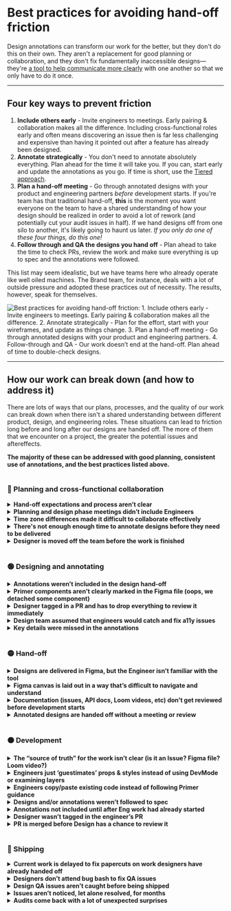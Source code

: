 
# Best practices for avoiding hand-off friction

Design annotations can transform our work for the better, but they don't do this on their own. They aren't a replacement for good planning or collaboration, and they don't fix fundamentally inaccessible designs—they're [a tool to help communicate more clearly](annotation-theory.md) with one another so that we only have to do it once.

---


## Four key ways to prevent friction

1. **Include others early** - Invite engineers to meetings. Early pairing & collaboration makes all the difference. Including cross-functional roles early and often means  discovering an issue then is far less challenging and expensive than having it pointed out after a feature has already been designed.
2. **Annotate strategically** - You don't need to annotate absolutely everything. Plan ahead for the time it will take you. If you can, start early and update the annotations as you go. If time is short, use the [Tiered approach](tiered-model.md).
3. **Plan a hand-off meeting** - Go through annotated designs with your product and engineering partners _before_ development starts. If you're team has that traditional hand-off, **this** is the moment you want everyone on the team to have a shared understanding of how your design should be realized in order to avoid a lot of rework (and potentially cut your audit issues in half). If we hand designs off from one silo to another, it's likely going to haunt us later. _If you only do one of these four things, do this one!_
4. **Follow through and QA the designs you hand off** - Plan ahead to take the time to check PRs, review the work and make sure everything is up to spec and the annotations were followed.

This list may seem idealistic, but we have teams here who already operate like well oiled machines. The Brand team, for instance, deals with a lot of outside pressure and adopted these practices out of necessity. The results, however, speak for themselves.

![Best practices for avoiding hand-off friction: 1. Include others early - Invite engineers to meetings. Early pairing & collaboration makes all the difference. 2. Annotate strategically - Plan for the effort, start with your wireframes, and update as things change. 3. Plan a hand-off meeting - Go through annotated designs with your product and engineering partners. 4. Follow-through and QA - Our work doesn’t end at the hand-off. Plan ahead of time to double-check designs.](https://github.com/user-attachments/assets/b7b24cf7-e334-46ab-8135-adbdefa8c476)

---

## How our work can break down (and how to address it)
There are lots of ways that our plans, processes, and the quality of our work can break down when there isn't a shared understanding between different product, design, and engineering roles. These situations can lead to friction long before and long after our designs are handed off. The more of them that we encounter on a project, the greater the potential issues and aftereffects.

**The majority of these can be addressed with good planning, consistent use of annotations, and the best practices listed above.**
<br>
<br>

### 🔵 Planning and cross-functional collaboration
<details><summary><strong>Hand-off expectations and process aren’t clear</strong></summary>
 
> Whether you create your own process or use the practices outlined in this document, it's important that the whole team and all stakeholders have a shared understanding of what's meant to happen and when. This applies equally to designers, engineers, and product folks. 
>   
> Setting clear expectations for how work should be handed off—and consistent in our follow-through makes it easier for new team members to onboard, makes for a smoother hand-off, and reduces the rework required to ship a feature. 
>   
> Document your team or product's basic hand-off process somewhere prominent and easily accessible. Include references to important steps, meetings, and ceremonies in issues that are widely seen (i.e. make it hard to miss these key details).
> 

</details>
<details><summary><strong>Planning and design phase meetings didn’t include Engineers</strong></summary>

> When our work is silo'd in conventional ways, this happens easily. **Invite them anyway.** Even if they choose not to attend because the work won't be ready for them for a while, to include them  early is to take the opportunity to solve potential issues earlier. They may be complex, underlying, architectural issues that would take much longer to resolve after the hand-off.
> 
> In @ashtom's own words, “We need to burn down organizational silos.”
</details>
<details><summary><strong>Time zone differences made it difficult to collaborate effectively</strong></summary>
  
> This may be the biggest barrier to a synchronouse hand-off meeting, but some advanced planning and team commitments to follow-up can mitigate it. Plan to take some extra time when you're ready to hand off a design to film a walkthrough of your file and the annotations, and set up agreements with the team to get any feedback and work through questions promptly. This async focus time can be reserved on their calendars in advance.
> 
> Katie and Lukas from Design Infrastructure also have [some great lessons from LGTM 2024](https://www.youtube.com/watch?v=LN6dGGBfDYs) about how to collaborate when your workdays don't overlap at all.
> 
> [![Watch the video](https://github.com/user-attachments/assets/bf7b910a-30b4-4e08-b634-f7ef216045b4)](https://www.youtube.com/watch?v=LN6dGGBfDYs)

</details>
<details><summary><strong>There's not enough enough time to annotate designs before they need to be delivered</strong></summary>
  
> Planning for time to annotate when a feature is kicked off is the best mitigation. When constraints don't allow for this, we can tactically prioritize what to annotate using [the Tiered Model](tiered-model.md) in order to get the most value for less effort.
>
> While it's valuable to have high fidelity designs annotated, you don't need to wait until then. We have teams who use design annotations while wireframing as a way to explore ideas and help clarify basic functionality. This can be especially helpful if there's close, early collaboration with engineers. Shifting left in this way may mean that the high fidelity annotations aren't even necessary.

</details>
<details><summary><strong>Designer is moved off the team before the work is finished</strong></summary>
  
> Ensuring hand-off expectations are clear and well documented (as outlined in the first list item above) will help any new team member get onboarded quickly. Set up introductory 1:1s with their engineering partners and make a point to have consistent hand-off meetings.

</details>
<br>

### 🟢 Designing and annotating
<details><summary><strong>Annotations weren’t included in the design hand-off </strong></summary>
  
> If there are accessibility knowledge gaps and silos between members of the team, this can have costly and time-consuming effects. If there's close collaboration and strong accessibility knowledge, this might be an ideal state where annotations can be minimal or even unnecessary. If that doesn't describe you or your team, the [Best Practices listed above](best-practices-for-hand-off.md#four-key-ways-to-prevent-friction) can greatly help.

</details>
<details><summary><strong>Primer components aren’t clearly marked in the Figma file (oops, we detached some component)</strong></summary>
  
> Sometimes design system components get detached because they're configured in Figma in such a way that doesn't allow them to be used as needed, even within the scope of the component's usage guidance. When that happens, it may not be clear to engineers what component should be used. Without making this clear, there's a risk they'll try to reinvent the wheel instead.
> 
> Primer A11y Preset annotations can prevent this from causing issues for engineers. In lieu of annotations, a hand-off meeting that goes through the design can help make clear which components should be used.

</details>
<details><summary><strong>Designer tagged in a PR and has to drop everything to review it immediately</strong></summary>
  
> It can prevent a lot of churn and potential delays to block off some time and capacity for designers to QA their work after the hand-off. With a little advanced planning, you may not need to borrow time from subsequent deadlines, and can also prevent design/a11y issues which would otherwise show up in an audit—at which point time/capacity has to be found in order to fix those anyway.

</details>
<details><summary><strong>Design team assumed that engineers would catch and fix a11y issues</strong></summary>
  
> This is very likely to result in more accessibility issues unless there's very close collaboration, shared understanding of design intent, and a wealth of accessibility knowledge. Engineers can fix many things in production, but not if there are fundamentally inaccessible design specs. And without that close collaboration, this assumption is likely to result in quite a lot of back and forth questions, clarifications, and debate about how to proceed. 
> 
> 
</details>
<details><summary><strong>Key details were missed in the annotations</strong></summary>

> When this happens, we might not know it and an audit may come back with unexpected surprises (which then limit our capacity with future work).  Even accessibility specialists miss things. Good annotations also prioritize what's most important because if we were to annotate everything possible, it would take too long and potentially overwhelm engineers, so there are a number of reasons things can get missed. A hand-off meeting where designers, engineers, and product folks go over a design and its annotations will often reveal these missed details just in time for development.

</details>
<br>

### 🟡 Hand-off
<details><summary><strong>Designs are delivered in Figma, but the Engineer isn’t familiar with the tool</strong></summary>

> This may be an opportunity for training, as well as pairing and synchronous hand-off meetings where you explore the Figma canvas together. There's also a new feature in Figma called [Code Connect](https://github.com/figma/code-connect) that we have directly integrated with Primer, which can make it very easy for engineers to get the exact code they need.

</details>
<details><summary><strong>Figma canvas is laid out in a way that’s difficult to  navigate and understand</strong></summary>

> There's no one way to lay out a Figma canvas or to annotate a design. Following our [Best Practices for annotating](best-practices-for-annotating.md) can help make your design frames more legible and easy to follow. There are also a growing number of utilities and 'canvas helpers' in the Toolkit which can be leveraged for this, such as the new "Area out of scope" component.

</details>
<details><summary><strong>Documentation (issues, API docs, Loom videos, etc) don’t get reviewed before development starts</strong></summary>

> Sometimes we're in a rush and skip it and sometimes we don't see it or follow it for whatever reason. It's a good idea for designers and engineers to get to know one another and understand what their preferred communication and learning styles are. Do you prefer Slack chats or video calls? Do you prefer to follow long API docs or video walkthroughs? Not only is there no one right answer, this is also a great reason to have a hand-off meeting to go through everything before development starts.

</details>
<details><summary><strong>Annotated designs are handed off without a meeting or review</strong></summary>

> This could be a point of friction and lead to some churn and rework, but it's good that the designs did include annotations. If a hand-off meeting isn't possible, a video walkthrough might be helpful. If a design just needs to be handed from one silo to another, our [Best Practices for annotating](best-practices-for-annotating.md) can help make sure the canvas is legible and easy to follow. If this is how your project goes, make an effort to follow up and QA the design before it's shipped.

</details>
<br>

### 🟠 Development
<details><summary><strong>The “source of truth” for the work isn’t clear (is it an Issue? Figma file? Loom video?)</strong></summary>
  
> See the first list item under Planning.
>
> Closer relationships between designers and engineers may help, at least to understand what specific communication/learning preferences different team members have (whether written docs or video walkthroughs).

</details>
<details><summary><strong>Engineers just ‘guestimates’ props & styles instead of using DevMode or examining layers</strong></summary>

> This may be a training opportunity for engineers, but using our new Annotation Toolkit will expose design intent, semantics, and component information in detail, reducing the risks that come with ignoring precise layer details or DevMode. With a hand-off meeting and a regular, planned QA practice, this becomes a much smaller problem.

</details>
<details><summary><strong>Engineers copy/paste existing code instead of following Primer guidance</strong></summary>

> This may be a training opportunity for engineers. It also helps to be clear with our intent in our annotations as well as in a hand-off meeting. There's also a new feature in Figma called [Code Connect](https://github.com/figma/code-connect) that we have directly integrated with Primer, which can make it very easy for engineers to get the exact code they need.

</details>
<details><summary><strong>Designs and/or annotations weren’t followed to spec</strong></summary>
 
> This most often happens when team members aren't on the same page and it can be mitigated with a **hand-off meeting**. Get together with engineers and product partners and go through the design frames and annotations to ensure everyone has the same understanding of how the feature is meant to be built.
 
</details>
<details><summary><strong>Annotations not included until after Eng work had already started</strong></summary>

> Sometimes design processes do this intentionally, as parts of a design can be finished before others. Letting engineers get a head start on the work isn't too risky if the process involves consistent and close collaboration (again, invite engineers to your design meetings!). If work is being started before it's ready, there's a risk that it's made poorly, doesn't align with what Product and Design intended, and/or needs to be reworked. It may be worth the effort to add some more standardization to hand-off processes and set clearer expectations for the team as a whole.

</details>
<details><summary><strong>Designer wasn’t tagged in the engineer’s PR</strong></summary>
 
> Standardized processes and workflow automations can make this much less of an issue. 
> - Using an issue tag for PRs that are hooked up to a project board. 
> - Recurring meetings or scheduled focus time to review PRs.
> - A Slackbot that posts about pending reviews when tagged by devs.
> - Reminders for design folks to follow-up on work after it’s been handed off, ensure issues are tagged, etc.
> The root issue might also be that the engineer might not know exactly who to tag, in which case see the first list item under Planning about setting expectations and clear processes for the team.

</details>
<details><summary><strong>PR is merged before Design has a chance to review it</strong></summary>

> This can cause design and accessibility issues to be missed, the latter of which may get picked up in an audit, but both will require rework. Standard processes and checkpoints planned ahead of time can prevent this. Repo automation can help as well (provided they're set up carefully), such as:
> - Require PRs to be reviewed by the designers before merge is allowed
> - Automatically tag designers so that QA opportunities aren't missed

</details>
<br>

### 🔴 Shipping
<details><summary><strong>Current work is delayed to fix papercuts on work designers have already handed off</strong></summary>

> This may have happened because annotations weren't included, specs weren't followed, or because something else came up in the course of development. Including annotations and attending a hand-off meeting can reduce the impact of this, but it's also wise to plan ahead for some time to QA our designs.
 
</details>
<details><summary><strong>Designers don’t attend bug bash to fix QA issues</strong></summary>

> This kind of cross-functional collaboration not only takes care of immediate issues, it helps designers and engineers be able to speak the same language and understand one another better. If we can't follow up on our work after the hand-off, we're leaving a lot to chance. The final product may not match your design intent, and any unresolved issues become debt you'll have to pay back later with your time and capacity. 
 
</details>
<details><summary><strong>Design QA issues aren’t caught before being shipped</strong></summary>

> This may be an opportunity to make the QA phase a more formal and scheduled part of your team's process. Some of our teams will swarm on new work just to make sure to get as many eyes on it as possible, as quickly as possible.
 
</details>
<details><summary><strong>Issues aren’t noticed, let alone resolved, for months</strong></summary>

> This happens a lot with silo'd teams and broken feedback loops. If a team relies on being manually tagged for issues, it also relies on someone proactively finding the issue and tagging folks. If this is everyone's job, then it's no one's job. Healthy workflow automations, reminders, and standardized processes can help make sure nothing falls by the wayside.
 
</details>
<details><summary><strong>Audits come back with a lot of unexpected surprises</strong></summary>

> This is always frustrating and it's a possibility even when we follow best practices and shift left as much as possible. Sometimes problems are missed, and sometimes they're only apparent once they're shipped. It's also good that issues like this are caught in an audit, because it's possible for us to miss an issue repeatedly, AND for third party vendors to miss it as well—which means our users will discover it.
>
> Accessibility is never "done" (just like security), and the nature of our work sometimes means that we prioritize high severity issues and leave the lower hanging fruit for later. The more practiced we are with our tools, at avoiding silos, and being consistent in our processes, the less likely we are to get these sorts of surprises. And if we end up needing to leave some issues to be dealt with later on, we can (and should) plan for that time/capacity as soon as we see it coming.

</details>
